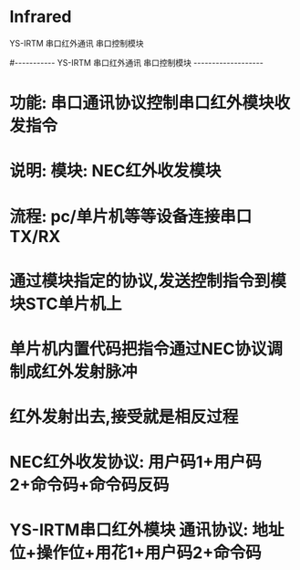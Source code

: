 # Infrared
YS-IRTM 串口红外通讯 串口控制模块

#----------- YS-IRTM 串口红外通讯 串口控制模块 -------------------
#  功能:  串口通讯协议控制串口红外模块收发指令
#  说明:  模块: NEC红外收发模块
#  流程:  pc/单片机等等设备连接串口TX/RX 
#         通过模块指定的协议,发送控制指令到模块STC单片机上
#         单片机内置代码把指令通过NEC协议调制成红外发射脉冲
#         红外发射出去,接受就是相反过程
#
#  NEC红外收发协议:              用户码1+用户码2+命令码+命令码反码
#  YS-IRTM串口红外模块 通讯协议: 地址位+操作位+用花1+用户码2+命令码
